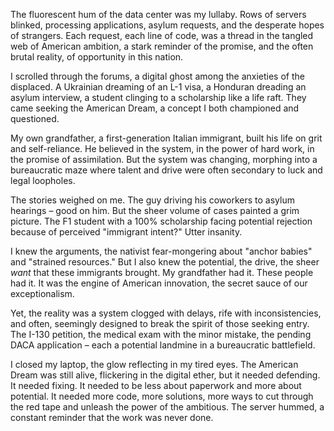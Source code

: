 The fluorescent hum of the data center was my lullaby. Rows of servers blinked, processing applications, asylum requests, and the desperate hopes of strangers. Each request, each line of code, was a thread in the tangled web of American ambition, a stark reminder of the promise, and the often brutal reality, of opportunity in this nation.

I scrolled through the forums, a digital ghost among the anxieties of the displaced. A Ukrainian dreaming of an L-1 visa, a Honduran dreading an asylum interview, a student clinging to a scholarship like a life raft. They came seeking the American Dream, a concept I both championed and questioned.

My own grandfather, a first-generation Italian immigrant, built his life on grit and self-reliance. He believed in the system, in the power of hard work, in the promise of assimilation. But the system was changing, morphing into a bureaucratic maze where talent and drive were often secondary to luck and legal loopholes.

The stories weighed on me. The guy driving his coworkers to asylum hearings – good on him. But the sheer volume of cases painted a grim picture. The F1 student with a 100% scholarship facing potential rejection because of perceived "immigrant intent?" Utter insanity.

I knew the arguments, the nativist fear-mongering about "anchor babies" and "strained resources." But I also knew the potential, the drive, the sheer *want* that these immigrants brought. My grandfather had it. These people had it. It was the engine of American innovation, the secret sauce of our exceptionalism.

Yet, the reality was a system clogged with delays, rife with inconsistencies, and often, seemingly designed to break the spirit of those seeking entry. The I-130 petition, the medical exam with the minor mistake, the pending DACA application – each a potential landmine in a bureaucratic battlefield.

I closed my laptop, the glow reflecting in my tired eyes. The American Dream was still alive, flickering in the digital ether, but it needed defending. It needed fixing. It needed to be less about paperwork and more about potential. It needed more code, more solutions, more ways to cut through the red tape and unleash the power of the ambitious. The server hummed, a constant reminder that the work was never done.